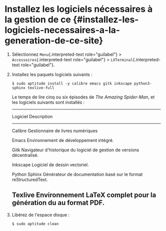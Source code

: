 # Installez les logiciels nécessaires à la gestion de ce {#installez-les-logiciels-necessaires-a-la-generation-de-ce-site}

1.  Sélectionnez `Menu`{.interpreted-text role="guilabel"} \>
    `Accessoires`{.interpreted-text role="guilabel"} \>
    `LXTerminal`{.interpreted-text role="guilabel"}.

2.  Installez les paquets logiciels suivants :

    ``` console
    $ sudo aptitude install -y calibre emacs gitk inkscape python3-sphinx texlive-full
    ```

    Le temps de lire cinq ou six épisodes de *The Amazing Spider-Man*,
    et les logiciels suivants sont installés :

      -----------------------------------------------------------------------
      Logiciel      Description
      ------------- ---------------------------------------------------------
      Calibre       Gestionnaire de livres numériques

      Emacs         Environnement de développement intégré.

      Gitk          Navigateur d\'historique du logiciel de gestion de
                    versions décentralisé.

      Inkscape      Logiciel de dessin vectoriel.

      Python Sphinx Générateur de documentation basé sur le format
                    reStructuredText.

      Texlive       Environnement LaTeX complet pour la génération du au
                    format PDF.
      -----------------------------------------------------------------------

3.  Libérez de l\'espace disque :

    ``` console
    $ sudo aptitude clean
    ```
